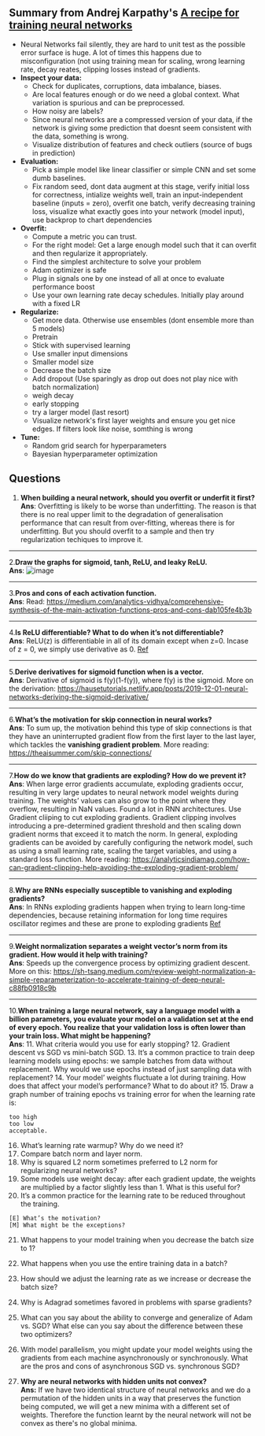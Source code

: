 
## Summary from Andrej Karpathy's [A recipe for training neural networks](https://karpathy.github.io/2019/04/25/recipe/)
* Neural Networks fail silently, they are hard to unit test as the possible error surface is huge. A lot of times this happens due to misconfiguration (not using training mean for scaling, wrong learning rate, decay reates, clipping losses instead of gradients.
* **Inspect your data:** 
  * Check for duplicates, corruptions, data imbalance, biases.
  * Are local features enough or do we need a global context. What variation is spurious and can be preprocessed.
  * How noisy are labels?
  * Since neural networks are a compressed version of your data, if the network is giving some prediction that doesnt seem consistent with the data, something is wrong.
  * Visualize distribution of features and check outliers (source of bugs in prediction)
* **Evaluation:**
  * Pick a simple model like linear classifier or simple CNN and set some dumb baselines.
  * Fix random seed, dont data augment at this stage, verify initial loss for correctness, intialize weights well, train an input-independent baseline (inputs = zero), overfit one batch, verify decreasing training loss, visualize what exactly goes into your network (model input), use backprop to chart dependencies
* **Overfit:**
  * Compute a metric you can trust.
  * For the right model: Get a large enough model such that it can overfit and then regularize it appropriately.
  * Find the simplest architecture to solve your problem
  * Adam optimizer is safe
  * Plug in signals one by one instead of all at once to evaluate performance boost
  * Use your own learning rate decay schedules. Initially play around with a fixed LR
* **Regularize:**
  * Get more data. Otherwise use ensembles (dont ensemble more than 5 models)
  * Pretrain
  * Stick with supervised learning
  * Use smaller input dimensions
  * Smaller model size
  * Decrease the batch size
  * Add dropout (Use sparingly as drop out does not play nice with batch normalization)
  * weigh decay
  * early stopping
  * try a larger model (last resort)
  * Visualize network's first layer weights and ensure you get nice edges. If filters look like noise, somthing is wrong
* **Tune:**
  * Random grid search for hyperparameters
  * Bayesian hyperparameter optimization


## Questions

1. **When building a neural network, should you overfit or underfit it first?**</br>
**Ans**: Overfitting is likely to be worse than underfitting. The reason is that there is no real upper limit to the degradation of generalisation performance that can result from over-fitting, whereas there is for underfitting. But you should overfit to a sample and then try regularization techiques to improve it.
<hr/>

2.**Draw the graphs for sigmoid, tanh, ReLU, and leaky ReLU.**</br>
**Ans**: ![image](https://user-images.githubusercontent.com/29446732/214356683-43a69325-fffb-4198-9b8d-cfd603c72f29.png)
<hr/>

3.**Pros and cons of each activation function.**</br>
**Ans**: Read: https://medium.com/analytics-vidhya/comprehensive-synthesis-of-the-main-activation-functions-pros-and-cons-dab105fe4b3b 
<hr/>

4.**Is ReLU differentiable? What to do when it’s not differentiable?**</br>
**Ans**: ReLU(z) is differentiable in all of its domain except when z=0. Incase of z = 0, we simply use derivative as 0. [Ref](https://sebastianraschka.com/faq/docs/relu-derivative.html)
<hr/>

5.**Derive derivatives for sigmoid function when is a vector.** </br>
**Ans**: Derivative of sigmoid is f(y)(1-f(y)), where f(y) is the sigmoid. More on the derivation: https://hausetutorials.netlify.app/posts/2019-12-01-neural-networks-deriving-the-sigmoid-derivative/
<hr/>

6.**What’s the motivation for skip connection in neural works?** </br>
**Ans**: To sum up, the motivation behind this type of skip connections is that they have an uninterrupted gradient flow from the first layer to the last layer, which tackles the **vanishing gradient problem**. More reading: https://theaisummer.com/skip-connections/
<hr/>

7.**How do we know that gradients are exploding? How do we prevent it?**</br>
**Ans**: When large error gradients accumulate, exploding gradients occur, resulting in very large updates to neural network model weights during training. The weights’ values can also grow to the point where they overflow, resulting in NaN values. Found a lot in RNN architectures. Use Gradient cliiping to cut exploding gradients. Gradient clipping involves introducing a pre-determined gradient threshold and then scaling down gradient norms that exceed it to match the norm. In general, exploding gradients can be avoided by carefully configuring the network model, such as using a small learning rate, scaling the target variables, and using a standard loss function. More reading: https://analyticsindiamag.com/how-can-gradient-clipping-help-avoiding-the-exploding-gradient-problem/
<hr/>

8.**Why are RNNs especially susceptible to vanishing and exploding gradients?**</br>
**Ans**: In RNNs exploding gradients happen when trying to learn long-time dependencies, because retaining information for long time requires oscillator regimes and these are prone to exploding gradients [Ref](https://stats.stackexchange.com/questions/140537/why-do-rnns-have-a-tendency-to-suffer-from-vanishing-exploding-gradient)
<hr/>

9.**Weight normalization separates a weight vector’s norm from its gradient. How would it help with training?** </br>
**Ans**: Speeds up the convergence process by optimizing gradient descent. More on this: https://sh-tsang.medium.com/review-weight-normalization-a-simple-reparameterization-to-accelerate-training-of-deep-neural-c88fb0918c9b
<hr/>

10.**When training a large neural network, say a language model with a billion parameters, you evaluate your model on a validation set at the end of every epoch. You realize that your validation loss is often lower than your train loss. What might be happening?** </br>
**Ans**: 
11. What criteria would you use for early stopping?
12. Gradient descent vs SGD vs mini-batch SGD.
13. It’s a common practice to train deep learning models using epochs: we sample batches from data without replacement. Why would we use epochs instead of just sampling data with replacement?
14. Your model’ weights fluctuate a lot during training. How does that affect your model’s performance? What to do about it?
15. Draw a graph number of training epochs vs training error for when the learning rate is:

    too high
    too low
    acceptable.
16. What’s learning rate warmup? Why do we need it?
17. Compare batch norm and layer norm.
18.  Why is squared L2 norm sometimes preferred to L2 norm for regularizing neural networks?
19.  Some models use weight decay: after each gradient update, the weights are multiplied by a factor slightly less than 1. What is this useful for?
20.  It’s a common practice for the learning rate to be reduced throughout the training.

    [E] What’s the motivation?
    [M] What might be the exceptions?
21. What happens to your model training when you decrease the batch size to 1?
22. What happens when you use the entire training data in a batch?
23.  How should we adjust the learning rate as we increase or decrease the batch size?
24.  Why is Adagrad sometimes favored in problems with sparse gradients?
25.  What can you say about the ability to converge and generalize of Adam vs. SGD? What else can you say about the difference between these two optimizers? 
26.  With model parallelism, you might update your model weights using the gradients from each machine asynchronously or synchronously. What are the pros and cons of asynchronous SGD vs. synchronous SGD?

27. **Why are neural networks with hidden units not convex?** </br>
**Ans:** If we have two identical structure of neural networks and we do a permutation of the hidden units in a way that preserves the function being computed, we will get a new minima with a different set of weights. Therefore the function learnt by the neural network will not be convex as there's no global minima.


  

